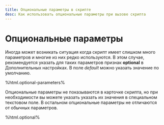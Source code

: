 ```yaml
---
title: Опциональные параметры в скрипте
desc: Как использовать опциональные параметры при вызове скрипта
---
```

# Опциональные параметры

Иногда может возникать ситуация когда скрипт имеет слишком много параметров и многие из них редко используются. В этом случае, рекомендуется указать для таких параметров признак **optional** в Дополнительных настройках. В поле *default* можно указать значение по умолчанию.

%html.optional-parameters%

Опциональные параметры не показываются в карточке скрипта, но при необходимости вы можете указать указать их значения в специальном текстовом поле. В остальном опциональные параметры не отличаются от обычных параметров.

%html.optional%
